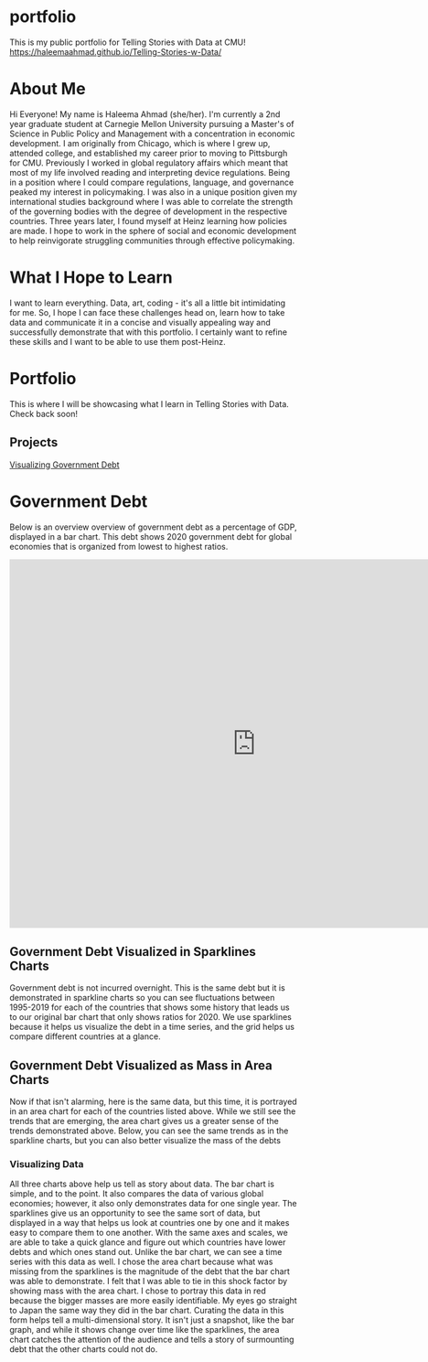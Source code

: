 # portfolio
This is my public portfolio for Telling Stories with Data at CMU!
https://haleemaahmad.github.io/Telling-Stories-w-Data/

# About Me
Hi Everyone! My name is Haleema Ahmad (she/her). I'm currently a 2nd year graduate student at Carnegie Mellon University pursuing a Master's of Science in Public Policy and Management with a concentration in economic development. 
I am originally from Chicago, which is where I grew up, attended college, and established my career prior to moving to Pittsburgh for CMU. Previously I worked in global regulatory affairs which meant that most of my life involved reading and interpreting device regulations. Being in a position where I could compare regulations, language, and governance peaked my interest in policymaking. I was also in a unique position given my international studies background where I was able to correlate the strength of the governing bodies with the degree of development in the respective countries. Three years later, I found myself at Heinz learning how policies are made. I hope to work in the sphere of social and economic development to help reinvigorate struggling communities through effective policymaking. 

# What I Hope to Learn
I want to learn everything. Data, art, coding - it's all a little bit intimidating for me. So, I hope I can face these challenges head on, learn how to take data and communicate it in a concise and visually appealing way and successfully demonstrate that with this portfolio. I certainly want to refine these skills and I want to be able to use them post-Heinz. 


# Portfolio
This is where I will be showcasing what I learn in Telling Stories with Data. Check back soon!

## Projects
[Visualizing Government Debt](GovernmentDebt.md)

# Government Debt
Below is an overview overview of government debt as a percentage of GDP, displayed in a bar chart. This debt shows 2020 government debt for global economies that is organized from lowest to highest ratios.

<iframe src="https://data.oecd.org/chart/6vxh" width="860" height="645" style="border: 0" mozallowfullscreen="true" webkitallowfullscreen="true" allowfullscreen="true"><a href="https://data.oecd.org/chart/6vxh" target="_blank">OECD Chart: General government debt, Total, % of GDP, Annual, 2020</a></iframe>

## Government Debt Visualized in Sparklines Charts
Government debt is not incurred overnight. This is the same debt but it is demonstrated in sparkline charts so you can see fluctuations between 1995-2019 for each of the countries that shows some history that leads us to our original bar chart that only shows ratios for 2020. We use sparklines because it helps us visualize the debt in a time series, and the grid helps us compare different countries at a glance. 

<div class="flourish-embed flourish-chart" data-src="visualisation/7700445"><script src="https://public.flourish.studio/resources/embed.js"></script></div>

## Government Debt Visualized as Mass in Area Charts
Now if that isn't alarming, here is the same data, but this time, it is portrayed in an area chart for each of the countries listed above. While we still see the trends that are emerging, the area chart gives us a greater sense of the trends demonstrated above. Below, you can see the same trends as in the sparkline charts, but you can also better visualize the mass of the debts

<div class="flourish-embed flourish-chart" data-src="visualisation/7701571"><script src="https://public.flourish.studio/resources/embed.js"></script></div>

### Visualizing Data
All three charts above help us tell as story about data. The bar chart is simple, and to the point. It also compares the data of various global economies; however, it also only demonstrates data for one single year. The sparklines give us an opportunity to see the same sort of data, but displayed in a way that helps us look at countries one by one and it makes easy to compare them to one another. With the same axes and scales, we are able to take a quick glance and figure out which countries have lower debts and which ones stand out. Unlike the bar chart, we can see a time series with this data as well. 
I chose the area chart because what was missing from the sparklines is the magnitude of the debt that the bar chart was able to demonstrate. I felt that I was able to tie in this shock factor by showing mass with the area chart. I chose to portray this data in red because the bigger masses are more easily identifiable. My eyes go straight to Japan the same way they did in the bar chart. Curating the data in this form helps tell a multi-dimensional story. It isn't just a snapshot, like the bar graph, and while it shows change over time like the sparklines, the area chart catches the attention of the audience and tells a story of surmounting debt that the other charts could not do. 

